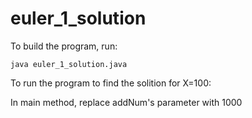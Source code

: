 # euler_1_solution
To build the program, run:

```
java euler_1_solution.java
```

To run the program to find the solition for X=100: 

In main method, replace addNum's parameter with 1000
